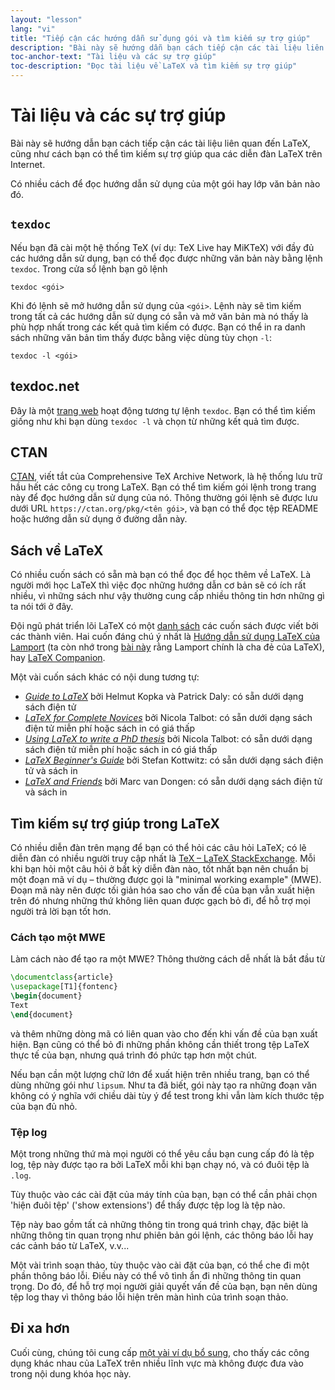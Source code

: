 ```yaml
---
layout: "lesson"
lang: "vi"
title: "Tiếp cận các hướng dẫn sử dụng gói và tìm kiếm sự trợ giúp"
description: "Bài này sẽ hướng dẫn bạn cách tiếp cận các tài liệu liên quan đến LaTeX, cũng như cách bạn có thể tìm kiếm sự trợ giúp qua các diễn đàn LaTeX trên Internet."
toc-anchor-text: "Tài liệu và các sự trợ giúp"
toc-description: "Đọc tài liệu về LaTeX và tìm kiếm sự trợ giúp"
---
```


# Tài liệu và các sự trợ giúp

<span class="summary">Bài này sẽ hướng dẫn bạn cách tiếp cận các tài liệu liên
quan đến LaTeX, cũng như cách bạn có thể tìm kiếm sự trợ giúp qua các diễn đàn
LaTeX trên Internet.</span>

Có nhiều cách để đọc hướng dẫn sử dụng của một gói hay lớp văn bản nào đó.

## `texdoc`

Nếu bạn đã cài một hệ thống TeX (ví dụ: TeX Live hay MiKTeX) với đầy đủ các
hướng dẫn sử dụng, bạn có thể đọc được những văn bản này bằng lệnh `texdoc`.
Trong cửa sổ lệnh bạn gõ lệnh

```
texdoc <gói>
```

Khi đó lệnh sẽ mở hướng dẫn sử dụng của `<gói>`. Lệnh này sẽ tìm kiếm trong tất
cả các hướng dẫn sử dụng có sẵn và mở văn bản mà nó thấy là phù hợp nhất trong
các kết quả tìm kiếm có được. Bạn có thể in ra danh sách những văn bản tìm thấy
được bằng việc dùng tùy chọn `-l`:

```
texdoc -l <gói>
```

## texdoc.net

Đây là một [trang web](https://texdoc.net) hoạt động tương tự lệnh `texdoc`. Bạn
có thể tìm kiếm giống như khi bạn dùng `texdoc -l` và chọn từ những kết quả tìm
được.

## CTAN

[CTAN](https://ctan.org), viết tắt của Comprehensive TeX Archive Network, là hệ
thống lưu trữ hầu hết các công cụ trong LaTeX. Bạn có thể tìm kiếm gói lệnh
trong trang này để đọc hướng dẫn sử dụng của nó. Thông thường gói lệnh sẽ được
lưu dưới URL `https://ctan.org/pkg/<tên gói>`, và bạn có thể đọc tệp README hoặc
hướng dẫn sử dụng ở đường dẫn này.

## Sách về LaTeX

Có nhiều cuốn sách có sẵn mà bạn có thể đọc để học thêm về LaTeX. Là người mới
học LaTeX thì việc đọc những hướng dẫn cơ bản sẽ có ích rất nhiều, vì những sách
như vậy thường cung cấp nhiều thông tin hơn những gì ta nói tới ở đây.

Đội ngũ phát triển lõi LaTeX có một
[danh sách](https://www.latex-project.org/help/books) các cuốn sách được viết
bởi các thành viên. Hai cuốn đáng chú ý nhất là [Hướng dẫn sử dụng LaTeX của
Lamport](https://www.informit.com/store/latex-a-document-preparation-system-9780201529838)
(ta còn nhớ trong [bài này](more-01) rằng Lamport chính là cha đẻ của LaTeX),
hay [LaTeX Companion](https://www.informit.com/store/latex-companion-9780201362992).

Một vài cuốn sách khác có nội dung tương tự:

- [_Guide to
  LaTeX_](https://www.informit.com/store/guide-to-latex-9780132651714) bởi Helmut
  Kopka và Patrick Daly: có sẵn dưới dạng sách điện tử
- [_LaTeX for Complete Novices_](https://www.dickimaw-books.com/latex/novices/) bởi
  Nicola Talbot: có sẵn dưới dạng sách điện tử miễn phí hoặc sách in có giá thấp
- [_Using LaTeX to write a PhD
  thesis_](https://www.dickimaw-books.com/latex/thesis/) bởi
  Nicola Talbot: có sẵn dưới dạng sách điện tử miễn phí hoặc sách in có giá thấp
- [_LaTeX Beginner's Guide_](https://www.packtpub.com/gb/hardware-and-creative/latex-beginners-guide)
  bởi Stefan Kottwitz: có sẵn dưới dạng sách điện tử và sách in
- [_LaTeX and Friends_](https://www.springer.com/gp/book/9783642238154) bởi
  Marc van Dongen: có sẵn dưới dạng sách điện tử và sách in

## Tìm kiếm sự trợ giúp trong LaTeX

Có nhiều diễn đàn trên mạng để bạn có thể hỏi các câu hỏi LaTeX; có lẽ diễn đàn
có nhiều người truy cập nhất là
[TeX &ndash; LaTeX StackExchange](https://tex.stackexchange.com). Mỗi khi bạn
hỏi một câu hỏi ở bất kỳ diễn đàn nào, tốt nhất bạn nên chuẩn bị một đoạn mã ví
dụ &ndash; thường được gọi là "minimal working example" (MWE). Đoạn mã này nên
được tối giản hóa sao cho vấn đề của bạn vẫn xuất hiện trên đó nhưng những thứ
không liên quan được gạch bỏ đi, để hỗ trợ mọi người trả lời bạn tốt hơn.

### Cách tạo một MWE

Làm cách nào để tạo ra một MWE? Thông thường cách dễ nhất là bắt đầu từ

```latex
\documentclass{article}
\usepackage[T1]{fontenc}
\begin{document}
Text
\end{document}
```

và thêm những dòng mã có liên quan vào cho đến khi vấn đề của bạn xuất hiện. Bạn
cũng có thể bỏ đi những phần không cần thiết trong tệp LaTeX thực tế của bạn,
nhưng quá trình đó phức tạp hơn một chút.

<p class="hint">Nếu bạn cần một lượng chữ lớn để xuất hiện trên nhiều trang, bạn
có thể dùng những gói như <code>lipsum</code>. Như ta đã biết, gói này tạo ra
những đoạn văn không có ý nghĩa với chiều dài tùy ý để test trong khi vẫn làm
kích thước tệp của bạn đủ nhỏ.</p>

### Tệp log

Một trong những thứ mà mọi người có thể yêu cầu bạn cung cấp đó là tệp log, tệp
này được tạo ra bởi LaTeX mỗi khi bạn chạy nó, và có đuôi tệp là `.log`.

<p class="hint">Tùy thuộc vào các cài đặt của máy tính của bạn, bạn có thể cần
phải chọn 'hiện đuôi tệp' ('show extensions') để thấy được tệp log là tệp nào.</p>

Tệp này bao gồm tất cả những thông tin trong quá trình chạy, đặc biệt là những
thông tin quan trọng như phiên bản gói lệnh, các thông báo lỗi hay các cảnh báo
từ LaTeX, v.v...

<p class="hint">Một vài trình soạn thảo, tùy thuộc vào cài đặt của bạn, có thể
che đi một phần thông báo lỗi. Điều này có thể vô tình ẩn đi những thông tin
quan trọng. Do đó, để hỗ trợ mọi người giải quyết vấn đề của bạn, bạn nên dùng
tệp log thay vì thông báo lỗi hiện trên màn hình của trình soạn thảo.</p>

## Đi xa hơn

Cuối cùng, chúng tôi cung cấp [một vài ví dụ bổ sung](./extra-01), cho thấy các
công dụng khác nhau của LaTeX trên nhiều lĩnh vực mà không được đưa vào trong
nội dung khóa học này.
